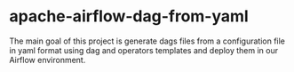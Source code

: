 # apache-airflow-dag-from-yaml

The main goal of this project is generate dags files from a configuration file in yaml format using dag and operators templates and deploy them in our Airflow environment.

